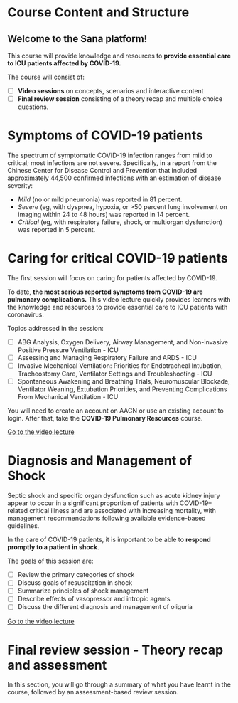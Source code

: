 # Course Content and Structure

## Welcome to the Sana platform!

This course will provide knowledge and resources to **provide essential care to ICU patients affected by COVID-19.**

The course will consist of:
- [ ] **Video sessions** on concepts, scenarios and interactive content
- [ ] **Final review session** consisting of a theory recap and multiple choice questions.

# Symptoms of COVID-19 patients

The spectrum of symptomatic COVID-19 infection ranges from mild to critical; most infections are not severe. Specifically, in a report from the Chinese Center for Disease Control and Prevention that included approximately 44,500 confirmed infections with an estimation of disease severity:

- *Mild* (no or mild pneumonia) was reported in 81 percent.
- *Severe* (eg, with dyspnea, hypoxia, or >50 percent lung involvement on imaging within 24 to 48 hours) was reported in 14 percent.
- *Critical* (eg, with respiratory failure, shock, or multiorgan dysfunction) was reported in 5 percent.


# Caring for critical COVID-19 patients

The first session will focus on caring for patients affected by COVID-19.

To date, **the most serious reported symptoms from COVID-19 are pulmonary complications.** This video lecture quickly provides learners with the knowledge and resources to provide essential care to ICU patients with coronavirus.

Topics addressed in the session:
- [ ] ABG Analysis, Oxygen Delivery, Airway Management, and Non-invasive Positive Pressure Ventilation - ICU
- [ ] Assessing and Managing Respiratory Failure and ARDS - ICU
- [ ] Invasive Mechanical Ventilation: Priorities for Endotracheal Intubation, Tracheostomy Care, Ventilator Settings and Troubleshooting - ICU
- [ ] Spontaneous Awakening and Breathing Trials, Neuromuscular Blockade, Ventilator Weaning, Extubation Priorities, and Preventing Complications From Mechanical Ventilation - ICU

You will need to create an account on AACN or use an existing account to login. After that, take the **COVID-19 Pulmonary Resources** course.

[Go to the video lecture](https://www.aacn.org/education/online-courses/covid-19-pulmonary-ards-and-ventilator-resources?sc_camp=D89A9158E9C34910A638BAF9931DE4F0&_zs=s8ESX&_zl=ewR22)


# Diagnosis and Management of Shock

Septic shock and specific organ dysfunction such as acute kidney injury appear to occur in a significant proportion of patients with COVID-19–related critical illness and are associated with increasing mortality, with management recommendations following available evidence-based guidelines.

In the care of COVID-19 patients, it is important to be able to **respond promptly to a patient in shock**.

The goals of this session are:
- [ ]  Review the primary categories of shock
- [ ] Discuss goals of resuscitation in shock
- [ ] Summarize principles of shock management
- [ ] Describe effects of vasopressor and intropic agents
- [ ] Discuss the different diagnosis and management of oliguria

[Go to the video lecture](https://covid19.sccm.org/Presentations/Diagnosis-and-Management-of-Shock/story_html5.html?lms=1)


# Final review session - Theory recap and assessment

In this section, you will go through a summary of what you have learnt in the course, followed by an assessment-based review session.
